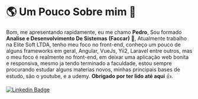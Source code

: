 # 🌎 Um Pouco Sobre mim 👱
Bom, me apresentando rapidamente, eu me chamo **Pedro**, Sou formado **Analise e Desenvolvimento De Sistemas**  **(Faccar)** 📖, Atualmente trabalho na Elite Soft LTDA, tenho meu foco no front-end, conheço um pouco de alguns frameworks em geral, Angular, VueJs, Yii2, Laravel entre outros, mas o meu foco é realmente no front-end, em deixar uma aplicação web bonita e responsiva, mesmo ja tendo terminado a faculdade, estou sempre procurando estudar alguns materias novos, minhas principais bases de estudo, são o youtube, e a udemy. **Obrigado por ter lido até aqui** 👍.

[
![Linkedin Badge](https://img.shields.io/badge/-LinkedIn-blue?style=flat-square&logo=Linkedin&logoColor=white&link=https://www.linkedin.com/in/isadora-rodrigues-stangarlin-48402b141/)
](https://www.linkedin.com/in/pedro-henrique-rom%C3%A3o-pauluci-572401206/)
